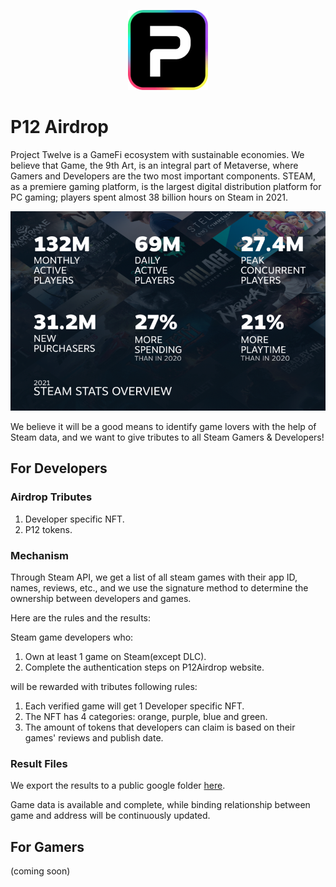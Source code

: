 <p align="center">
    <img alt="p12_logo" src="./docs/p12_logo.png" />
</p>

# P12 Airdrop

Project Twelve is a GameFi ecosystem with sustainable economies. We believe that Game, the 9th Art, is an integral part
of Metaverse, where Gamers and Developers are the two most important components.
STEAM, as a premiere gaming platform, is the largest digital distribution platform for PC gaming; players spent almost
38 billion hours on Steam in 2021.

![readme_01](./docs/readme_01.png)

We believe it will be a good means to identify game lovers with the help of Steam data, and we want to give tributes to
all Steam Gamers & Developers!

## For Developers

### Airdrop Tributes

1. Developer specific NFT.
2. P12 tokens.

### Mechanism

Through Steam API, we get a list of all steam games with their app ID, names, reviews, etc., and we use the signature
method to determine the ownership between developers and games.

Here are the rules and the results:

Steam game developers who:

1. Own at least 1 game on Steam(except DLC).
2. Complete the authentication steps on P12Airdrop website.

will be rewarded with tributes following rules:

1. Each verified game will get 1 Developer specific NFT.
2. The NFT has 4 categories: orange, purple, blue and green.
3. The amount of tokens that developers can claim is based on their games' reviews and publish date.

### Result Files

We export the results to a public google
folder [here](https://drive.google.com/drive/folders/1jKYEUQvfKuJcV84pWSdH96XO05HC4zPs).

Game data is available and complete, while binding relationship between game and address will be continuously updated.

## For Gamers

(coming soon)
